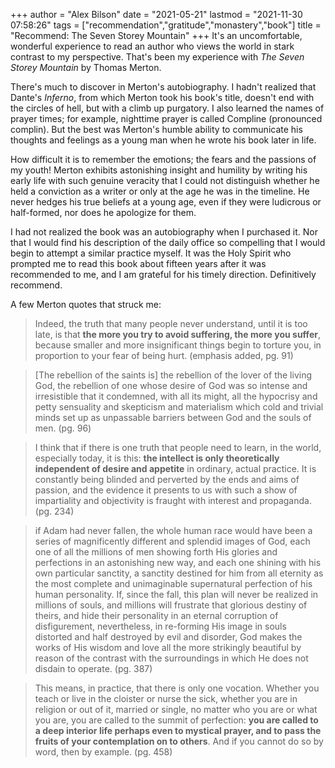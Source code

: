 +++
author = "Alex Bilson"
date = "2021-05-21"
lastmod = "2021-11-30 07:58:26"
tags = ["recommendation","gratitude","monastery","book"]
title = "Recommend: The Seven Storey Mountain"
+++
It's an uncomfortable, wonderful experience to read an author who views the world in stark contrast to my perspective. That's been my experience with _The Seven Storey Mountain_ by Thomas Merton.

There's much to discover in Merton's autobiography. I hadn't realized that Dante's _Inferno_, from which Merton took his book's title, doesn't end with the circles of hell, but with a climb up purgatory. I also learned the names of prayer times; for example, nighttime prayer is called Compline (pronounced complin). But the best was Merton's humble ability to communicate his thoughts and feelings as a young man when he wrote his book later in life.

How difficult it is to remember the emotions; the fears and the passions of my youth! Merton exhibits astonishing insight and humility by writing his early life with such genuine veracity that I could not distinguish whether he held a conviction as a writer or only at the age he was in the timeline. He never hedges his true beliefs at a young age, even if they were ludicrous or half-formed, nor does he apologize for them.

I had not realized the book was an autobiography when I purchased it. Nor that I would find his description of the daily office so compelling that I would begin to attempt a similar practice myself. It was the Holy Spirit who prompted me to read this book about fifteen years after it was recommended to me, and I am grateful for his timely direction. Definitively recommend.

A few Merton quotes that struck me:

> Indeed, the truth that many people never understand, until it is too late, is that **the more you try to avoid suffering, the more you suffer**, because smaller and more insignificant things begin to torture you, in proportion to your fear of being hurt. (emphasis added, pg. 91)

> [The rebellion of the saints is] the rebellion of the lover of the living God, the rebellion of one whose desire of God was so intense and irresistible that it condemned, with all its might, all the hypocrisy and petty sensuality and skepticism and materialism which cold and trivial minds set up as unpassable barriers between God and the souls of men. (pg. 96)

> I think that if there is one truth that people need to learn, in the world, especially today, it is this: **the intellect is only theoretically independent of desire and appetite** in ordinary, actual practice. It is constantly being blinded and perverted by the ends and aims of passion, and the evidence it presents to us with such a show of impartiality and objectivity is fraught with interest and propaganda. (pg. 234)

> if Adam had never fallen, the whole human race would have been a series of magnificently different and splendid images of God, each one of all the millions of men showing forth His glories and perfections in an astonishing new way, and each one shining with his own particular sanctity, a sanctity destined for him from all eternity as the most complete and unimaginable supernatural perfection of his human personality. If, since the fall, this plan will never be realized in millions of souls, and millions will frustrate that glorious destiny of theirs, and hide their personality in an eternal corruption of disfigurement, nevertheless, in re-forming His image in souls distorted and half destroyed by evil and disorder, God makes the works of His wisdom and love all the more strikingly beautiful by reason of the contrast with the surroundings in which He does not disdain to operate. (pg. 387)

> This means, in practice, that there is only one vocation. Whether you teach or live in the cloister or nurse the sick, whether you are in religion or out of it, married or single, no matter who you are or what you are, you are called to the summit of perfection: **you are called to a deep interior life perhaps even to mystical prayer, and to pass the fruits of your contemplation on to others**. And if you cannot do so by word, then by example. (pg. 458)

